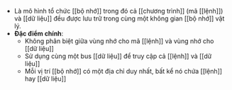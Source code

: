 - Là mô hình tổ chức [[bộ nhớ]] trong đó cả [[chương trình]] (mã [[lệnh]]) và [[dữ liệu]] đều được lưu trữ trong cùng một không gian [[bộ nhớ]] vật lý.
- **Đặc điểm chính**:
    - Không phân biệt giữa vùng nhớ cho mã [[lệnh]] và vùng nhớ cho [[dữ liệu]]
    - Sử dụng cùng một bus [[dữ liệu]] để truy cập cả [[lệnh]] và [[dữ liệu]]
    - Mỗi vị trí [[bộ nhớ]] có một địa chỉ duy nhất, bất kể nó chứa [[lệnh]] hay [[dữ liệu]]